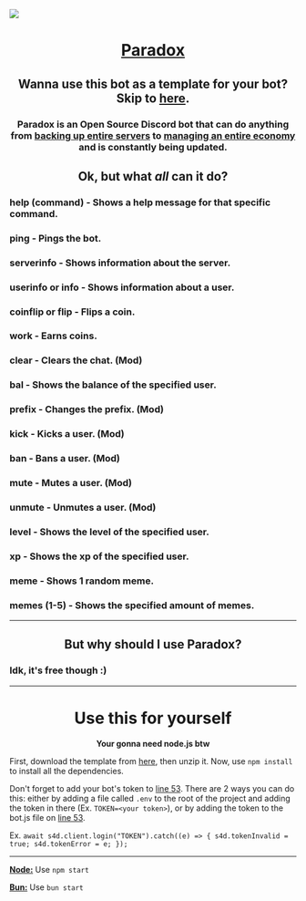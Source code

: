<img src="https://github.com/ThatError404/ParadoxBot/blob/main/image .png?raw=true"></img>
<h1 align="center"><b><a href="https://discord.com/oauth2/authorize?client_id=1012959415768457238&permissions=8&scope=bot%20applications.commands">Paradox</a></b></h1>

<h2 align="center">Wanna use this bot as a template for your bot? Skip to <a href="https://github.com/ThatError404/ParadoxBot#use-this-for-yourself">here</a>.</h2>

<h3 align="center"><b>Paradox is an Open Source Discord bot that can do anything from <a href="https://github.com/ThatError404/ParadoxBot/new/main#backup">backing up entire servers</a> to <a href="https://github.com/ThatError404/ParadoxBot#bal---shows-the-balance-of-the-specified-user">managing an entire economy</a> and is constantly being updated.</b></h3>

<h2 align="center"><b>Ok, but what <i>all</i> can it do?</b></h2>
<h3><b>help (command)</b> - Shows a help message for that specific command.</b></h3>
<h3><b>ping</b> - Pings the bot.</h3>
<h3><b>serverinfo</b> - Shows information about the server.</h3>
<h3><b>userinfo or info</b> - Shows information about a user.</h3>
<h3><b>coinflip or flip</b> - Flips a coin.</h3>
<h3><b>work</b> - Earns coins.</h3>
<h3><b>clear</b> - Clears the chat. (Mod)</h3>
<h3><b>bal</b> - Shows the balance of the specified user.</h3>
<h3><b>prefix</b> - Changes the prefix. (Mod)</h3>
<h3><b>kick</b> - Kicks a user. (Mod)</h3>
<h3><b>ban</b> - Bans a user. (Mod)</h3>
<h3><b>mute</b> - Mutes a user. (Mod)</h3>
<h3><b>unmute</b> - Unmutes a user. (Mod)</h3>
<h3><b>level</b> - Shows the level of the specified user.</h3>
<h3><b>xp</b> - Shows the xp of the specified user.</h3>
<h3><b>meme</b> - Shows 1 random meme.</h3>
<h3><b>memes</b> (1-5) - Shows the specified amount of memes.</h3>

---
<h2 align="center"><b>But why should I use Paradox?</b></h2>
<h3>Idk, it's free though :)</h3>

------
<h1 align="center"><b>Use this for yourself</b></h3>
<p align="center"><b>Your gonna need node.js btw</b></p>

First, download the template from <a href="https://github.com/ThatError404/ParadoxBot/releases/tag/Template-v0.5">here</a>, then unzip it. Now, use `npm install` to install all the dependencies.

Don't forget to add your bot's token to <a href="https://github.com/ThatError404/ParadoxBot/blob/main/bot.js#L53">line 53</a>. There are 2 ways you can do this: either by adding a file called `.env` to the root of the project and adding the token in there (Ex. `TOKEN=<your token>`), or by adding the token to the bot.js file on <a href="https://github.com/ThatError404/ParadoxBot/blob/main/bot.js#L53">line 53</a>.

Ex. `await s4d.client.login("TOKEN").catch((e) => { s4d.tokenInvalid = true; s4d.tokenError = e; });`

---

<a href="https://nodejs.org/en/"><b>Node:</b></a> Use `npm start` 

<a href="https://bun.sh/"><b>Bun:</b></a> Use `bun start`
